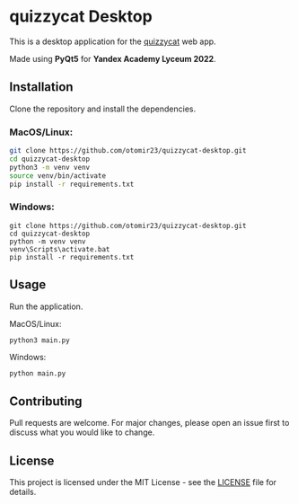 # quizzycat Desktop

This is a desktop application for the [quizzycat](https://quizzycat.vercel.app/) web app.

Made using **PyQt5** for **Yandex Academy Lyceum 2022**. 


## Installation

Clone the repository and install the dependencies.

### MacOS/Linux:

```bash 
git clone https://github.com/otomir23/quizzycat-desktop.git
cd quizzycat-desktop
python3 -m venv venv
source venv/bin/activate
pip install -r requirements.txt
```

### Windows:

```shell
git clone https://github.com/otomir23/quizzycat-desktop.git
cd quizzycat-desktop
python -m venv venv
venv\Scripts\activate.bat
pip install -r requirements.txt
```

## Usage

Run the application.

MacOS/Linux:

```bash
python3 main.py
```

Windows:

```shell
python main.py
```

## Contributing

Pull requests are welcome. For major changes, please open an issue first to discuss what you would like to change.

## License

This project is licensed under the MIT License - see the [LICENSE](LICENSE) file for details.

